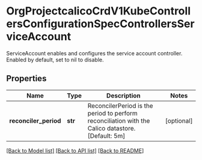 # OrgProjectcalicoCrdV1KubeControllersConfigurationSpecControllersServiceAccount

ServiceAccount enables and configures the service account controller. Enabled by default, set to nil to disable.
## Properties
Name | Type | Description | Notes
------------ | ------------- | ------------- | -------------
**reconciler_period** | **str** | ReconcilerPeriod is the period to perform reconciliation with the Calico datastore. [Default: 5m] | [optional] 

[[Back to Model list]](../README.md#documentation-for-models) [[Back to API list]](../README.md#documentation-for-api-endpoints) [[Back to README]](../README.md)


